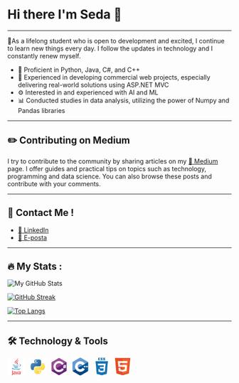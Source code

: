 # Hi there I'm Seda 👋

---
🚀As a lifelong student who is open to development and excited, I continue to learn new things every day. I follow the updates in technology and I constantly renew myself.
- :snake: Proficient in Python, Java, C#, and C++
- :briefcase: Experienced in developing commercial web projects, especially delivering real-world solutions using ASP.NET MVC
- :gear: Interested in and experienced with AI and ML
- :bar_chart: Conducted studies in data analysis, utilizing the power of Numpy and Pandas libraries

---
## :pencil2: Contributing on Medium 

I try to contribute to the community by sharing articles on my [:memo: Medium](https://medium.com/@sedayazici66) page. I offer guides and practical tips on topics such as technology, programming and data science. You can also browse these posts and contribute with your comments.


---
## :link: Contact Me !

- [:link: LinkedIn](https://www.linkedin.com/in/seda-nur-yaz%C4%B1c%C4%B1-3a700420b/)
- [:email: E-posta](mailto:sedayazici66@gmail.com)



---
## :fire: My Stats :

![My GitHub Stats](https://github-readme-stats.vercel.app/api?username=ssedayzc&show_icons=true&theme=radical)

[![GitHub Streak](http://github-readme-streak-stats.herokuapp.com?user=ssedayzc&theme=dark&hide_border=YANLI%C5%9E)](https://git.io/streak-stats)

[![Top Langs](https://github-readme-stats.vercel.app/api/top-langs/?username=ssedayzc&layout=compact&theme=vision-friendly-dark)](https://github.com/anuraghazra/github-readme-stats)


---
## :hammer_and_wrench: Technology & Tools 

<div>
  <img src="https://github.com/devicons/devicon/blob/master/icons/java/java-original-wordmark.svg" title="Java" alt="Java" width="40" height="40"/>&nbsp;
  <img src="https://github.com/devicons/devicon/blob/master/icons/python/python-original.svg" title="Python" alt="Python" width="40" height="40"/>&nbsp;
  <img src="https://github.com/devicons/devicon/blob/master/icons/csharp/csharp-original.svg" title="C#" alt="C#" width="40" height="40"/>&nbsp;
  <img src="https://github.com/devicons/devicon/blob/master/icons/cplusplus/cplusplus-original.svg" title="C++" alt="C++" width="40" height="40"/>&nbsp;
  <img src="https://github.com/devicons/devicon/blob/master/icons/css3/css3-plain-wordmark.svg"  title="CSS3" alt="CSS" width="40" height="40"/>&nbsp;
  <img src="https://github.com/devicons/devicon/blob/master/icons/html5/html5-original.svg" title="HTML5" alt="HTML" width="40" height="40"/>&nbsp;
</div>
